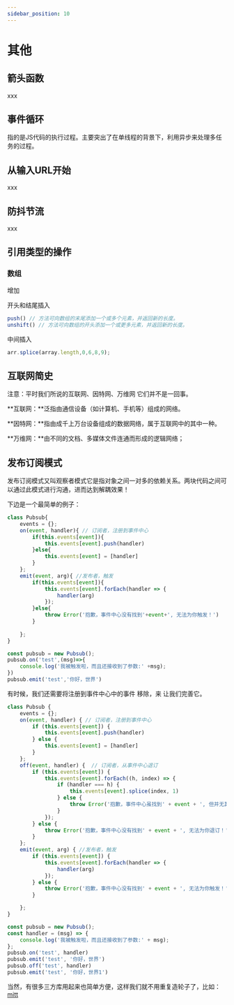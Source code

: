 ```yaml
---
sidebar_position: 10
---
```


# 其他

## 箭头函数  
xxx

## 事件循环
指的是JS代码的执行过程。主要突出了在单线程的背景下，利用异步来处理多任务的过程。

## 从输入URL开始
xxx


## 防抖节流
xxx


## 引用类型的操作

### 数组

增加

开头和结尾插入

```jsx
push() // 方法可向数组的末尾添加一个或多个元素，并返回新的长度。
unshift() // 方法可向数组的开头添加一个或更多元素，并返回新的长度。
```

中间插入

```jsx
arr.splice(array.length,0,6,8,9);
```

## 互联网简史

注意：平时我们所说的互联网、因特网、万维网 它们并不是一回事。

**互联网：**泛指由通信设备（如计算机、手机等）组成的网络。

**因特网：**指由成千上万台设备组成的数据网络，属于互联网中的其中一种。

**万维网：**由不同的文档、多媒体文件连通而形成的逻辑网络；

## 发布订阅模式
发布订阅模式又叫观察者模式它是指对象之间一对多的依赖关系。两块代码之间可以通过此模式进行沟通，进而达到解耦效果！

下边是一个最简单的例子：

```jsx
class Pubsub{
    events = {};
    on(event, handler){ // 订阅者，注册到事件中心
        if(this.events[event]){
            this.events[event].push(handler)
        }else{
            this.events[event] = [handler]
        }
    };
    emit(event, arg){ //发布者，触发
        if(this.events[event]){
            this.events[event].forEach(handler => {
                handler(arg)
            });
        }else{
            throw Error('抱歉，事件中心没有找到'+event+', 无法为你触发！')
        }
        
    };
}

const pubsub = new Pubsub();
pubsub.on('test',(msg)=>{
    console.log('我被触发啦，而且还接收到了参数:' +msg);
})
pubsub.emit('test','你好，世界')
```

有时候，我们还需要将注册到事件中心中的事件 移除，来 让我们完善它。

```jsx
class Pubsub {
    events = {};
    on(event, handler) { // 订阅者，注册到事件中心
        if (this.events[event]) {
            this.events[event].push(handler)
        } else {
            this.events[event] = [handler]
        }
    };
    off(event, handler) {  // 订阅者，从事件中心退订 
        if (this.events[event]) {
            this.events[event].forEach((h, index) => {
                if (handler === h) {
                    this.events[event].splice(index, 1)
                } else {
                    throw Error('抱歉，事件中心虽找到' + event + ', 但并无其回调函数！')
                }
            });
        } else {
            throw Error('抱歉，事件中心没有找到' + event + ', 无法为你退订！')
        }
    };
    emit(event, arg) { //发布者，触发
        if (this.events[event]) {
            this.events[event].forEach(handler => {
                handler(arg)
            });
        } else {
            throw Error('抱歉，事件中心没有找到' + event + ', 无法为你触发！')
        }

    };
}

const pubsub = new Pubsub();
const handler = (msg) => {
    console.log('我被触发啦，而且还接收到了参数:' + msg);
};
pubsub.on('test', handler)
pubsub.emit('test', '你好，世界')
pubsub.off('test', handler)
pubsub.emit('test', '你好，世界1')
```

当然，有很多三方库用起来也简单方便，这样我们就不用重复造轮子了，比如：[mitt](https://github.com/developit/mitt)